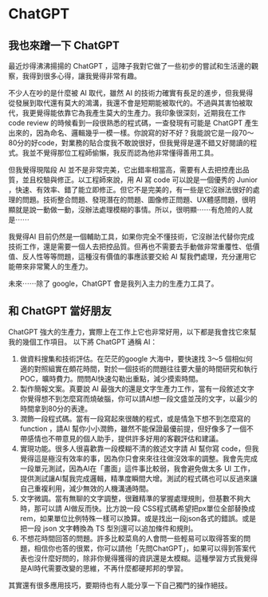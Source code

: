 # ChatGPT

## 我也來蹭一下 ChatGPT

最近炒得沸沸揚揚的 ChatGPT ，這陣子我對它做了一些初步的嘗試和生活邊的觀察，我得到很多心得，讓我覺得非常有趣。

不少人在吵的是什麼被 AI 取代，雖然 AI 的技術力確實有長足的進步，但我覺得從發展到取代還有莫大的鴻溝，我還不會是短期能被取代的。不過與其害怕被取代，我更覺得能依靠它為我產生莫大的生產力。我印象很深刻，近期我在工作 code review 的時候看到一段很熟悉的程式碼，一查發現有可能是 ChatGPT 產生出來的，因為命名、邏輯幾乎一模一樣。你說寫的好不好？我能說它是一段70～80分的好code，對業務的貼合度我不敢說很好，但我覺得是還不錯又好閱讀的程式。我並不覺得那位工程師偷懶，我反而認為他非常懂得善用工具。

但我覺得現階段 AI 並不是非常完美，它出錯率相當高，需要有人去把控產出品質，並且校驗與修正。以工程師來說，用 AI 寫 code 可以說是一個優秀的 Junior ，快速、有效率、錯了能立即修正。但它不是完美的，有一些是它沒辦法很好的處理的問題。技術整合問題、發現潛在的問題、圖像修正問題、UX體感問題，很明顯就是說一動做一動，沒辦法處理模糊的事情。所以，很明顯⋯⋯有危險的人就是⋯⋯

我覺得AI 目前仍然是一個輔助工具，如果你完全不懂技術，它沒辦法代替你完成技術工作，還是需要一個人去把控品質。但再也不需要去手動做非常重覆性、低價值、反人性等等問題，這種沒有價值的事應該要交給 AI 幫我們處理，充分運用它能帶來非常驚人的生產力。

未來⋯⋯除了 google，ChatGPT 會是我列入主力的生產力工具了。

## 和 ChatGPT 當好朋友

ChatGPT 強大的生產力，實際上在工作上它也非常好用，以下都是我會找它來幫我的幾個工作項目。
以下將 ChatGPT 通稱 AI：

1. 做資料搜集和技術評估。在茫茫的google 大海中，要快速找 3～5 個相似何適的對照組實在頗花時間，對於一個技術的問題往往要大量的時間研究和執行 POC，曠時費力。問問AI快速勾勒出重點，減少摸索時間。
2. 製作簡報文案。真要說 AI 最強大的還是文字生產力工作，當有一段敘述文字你覺得想不到怎麼寫而燒破腦，你可以請AI想一段文盛並茂的文字，以最少的時間拿到80分的表達。
3. 潤飾一段程式碼。當有一段寫起來很醜的程式，或是情急下想不到怎麼寫的 function ，請AI 幫你小小潤飾，雖然不能保證最優前提，但好像多了一個不帶感情也不帶意見的個人助手，提供許多好用的客觀評估和建議。
4. 實現功能。很多人很喜歡靠一段模糊不清的敘述文字請 AI 幫你寫 code，但我覺得這是極沒有效率的事，因為你只會來來往往做沒效率的調整。我會先完成一段單元測試，因為AI在「畫面」這件事比較弱，我會避免做太多 UI 工作，提供測試讓AI幫我完成邏輯，精準度瞬間大增。測試的程式碼也可以反過來讓自己重複利用，減少無效的人機溝通時間。
5. 文字微調。當有無聊的文字調整，很難精準的掌握處理規則，但基數不夠大時，那可以請 AI做反而快。比方說一段 CSS程式碼希望把px單位全部替換成rem，如果單位比例特殊一樣可以換算。或是找出一段json各式的錯誤。或是把一段 json 文字轉換為 TS 型別還可以追加條件和規則。
6. 不想花時間回答的問題。許多比較菜鳥的人會問一些輕易可以取得答案的問題，相信你也答的很累，你可以請他「先問ChatGPT」，如果可以得到答案代表也沒什麼好問的，除非你覺得獲得的資訊還是太模糊。這種學習方式我覺得是AI時代需要改變的思維，不再什麼都硬邦邦的學習。

其實還有很多應用技巧，要期待也有人能分享一下自己獨門的操作絕技。
